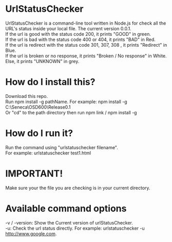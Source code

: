 # UrlStatusChecker
UrlStatusChecker is a command-line tool written in Node.js for check all the URL's status inside your local file.
The current version 0.0.1. <br>
If the url is good with the status code 200, it prints "GOOD" in green. <br>
If the url is bad with the status code 400 or 404, it prints "BAD" in Red. <br>
If the url is redirect with the status code 301, 307, 308 , it prints "Redirect" in Blue. <br>
If the url is broken or no response, it prints "Broken / No response" in White. <br>
Else, it prints "UNKNOWN" in grey.
# How do I install this?
Download this repo. <br>
Run npm install -g pathName. For example: npm install -g C:\Seneca\OSD600\Release0.1 <br>
Or "cd" to the path directory then run npm link / npm install -g<br>
# How do I run it?
Run the command using "urlstatuschecker filename".<br>
For example: urlstatuschecker test1.html
# IMPORTANT!
Make sure your the file you are checking is in your current directory.
# Available command options
-v / -version: Show the Current version of urlStatusChecker.<br>
-u: Check the url status directly. For example: urlstatuschecker -u http://www.google.com.
